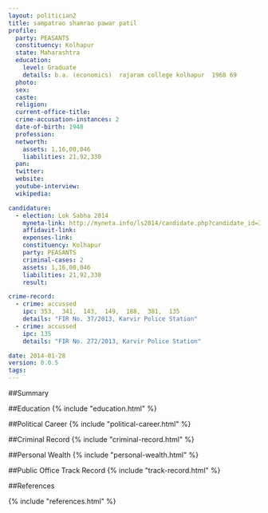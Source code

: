 ```yaml
---
layout: politician2
title: sampatrao shamrao pawar patil
profile: 
  party: PEASANTS
  constituency: Kolhapur
  state: Maharashtra
  education: 
    level: Graduate
    details: b.a. (economics)  rajaram college kolhapur  1968 69
  photo: 
  sex: 
  caste: 
  religion: 
  current-office-title: 
  crime-accusation-instances: 2
  date-of-birth: 1948
  profession: 
  networth: 
    assets: 1,16,00,046
    liabilities: 21,92,330
  pan: 
  twitter: 
  website: 
  youtube-interview: 
  wikipedia: 

candidature: 
  - election: Lok Sabha 2014
    myneta-link: http://myneta.info/ls2014/candidate.php?candidate_id=3537
    affidavit-link: 
    expenses-link: 
    constituency: Kolhapur 
    party: PEASANTS
    criminal-cases: 2
    assets: 1,16,00,046
    liabilities: 21,92,330
    result:  

crime-record: 
  - crime: accussed
    ipc: 353,  341,  143,  149,  188,  381,  135
    details: "FIR No. 37/2013, Karvir Police Station" 
  - crime: accussed
    ipc: 135
    details: "FIR No. 272/2013, Karvir Police Station" 

date: 2014-01-28
version: 0.0.5
tags: 
---
```

##Summary


##Education
{% include "education.html" %}


##Political Career
{% include "political-career.html" %}


##Criminal Record
{% include "criminal-record.html" %}


##Personal Wealth
{% include "personal-wealth.html" %}


##Public Office Track Record
{% include "track-record.html" %}


##References


{% include "references.html" %}